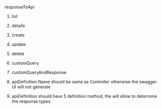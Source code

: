 

responseToApi


1. list
2. details
3. create
4. update
5. delete
6. customQuery
7. customQueryAndResponse

1. apiDefinition Name should be same as Controller otherwise the swagger UI will not generate 
2. apiDefinition should have 5 definition method, the will allow to determine the response types


